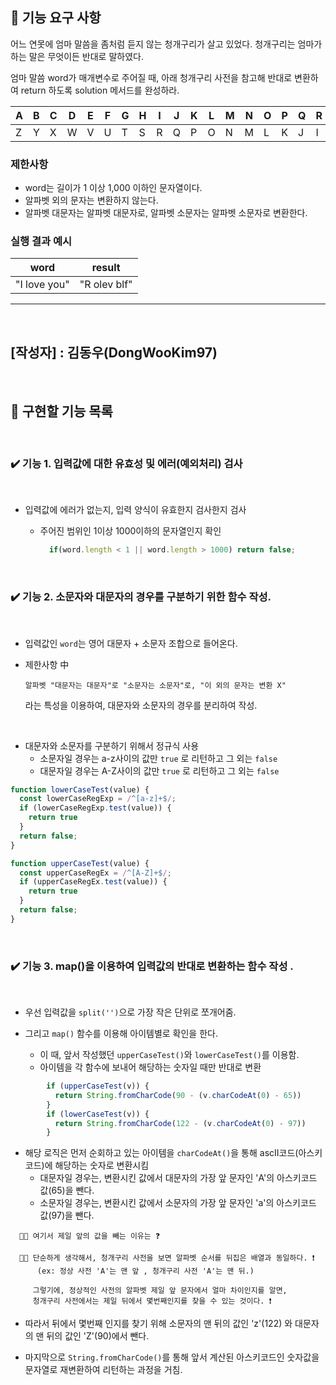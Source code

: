 ## 🚀 기능 요구 사항

어느 연못에 엄마 말씀을 좀처럼 듣지 않는 청개구리가 살고 있었다. 청개구리는 엄마가 하는 말은 무엇이든 반대로 말하였다.

엄마 말씀 word가 매개변수로 주어질 때, 아래 청개구리 사전을 참고해 반대로 변환하여 return 하도록 solution 메서드를 완성하라.

| A | B | C | D | E | F | G | H | I | J | K | L | M | N | O | P | Q | R | S | T | U | V | W | X | Y | Z |
| --- | --- | --- | --- | --- | --- | --- | --- | --- | --- | --- | --- | --- | --- | --- | --- | --- | --- | --- | --- | --- | --- | --- | --- | --- | --- |
| Z | Y | X | W | V | U | T | S | R | Q | P | O | N | M | L | K | J | I | H | G | F | E | D | C | B | A |

### 제한사항

- word는 길이가 1 이상 1,000 이하인 문자열이다.
- 알파벳 외의 문자는 변환하지 않는다.
- 알파벳 대문자는 알파벳 대문자로, 알파벳 소문자는 알파벳 소문자로 변환한다.

### 실행 결과 예시

| word | result |
| --- | --- |
| "I love you" | "R olev blf" |


------------------------------
<br>

## [작성자] : 김동우(DongWooKim97)
</br> 

## 📝 구현할 기능 목록
</br> 

### ✔️ 기능 1. 입력값에 대한 유효성 및 에러(예외처리) 검사
<br>

  - 입력값에 에러가 없는지, 입력 양식이 유효한지 검사한지 검사  

    - 주어진 범위인 1이상 1000이하의 문자열인지 확인

      ```javascript 
        if(word.length < 1 || word.length > 1000) return false;
      ```
  
    
</br>


### ✔️ 기능 2. 소문자와 대문자의 경우를 구분하기 위한 함수 작성.
<br>

  - 입력값인 ```word```는 영어 대문자 + 소문자 조합으로 들어온다.

  - 제한사항 中
    ```
    알파벳 "대문자는 대문자"로 "소문자는 소문자"로, "이 외의 문자는 변환 X"
    ```
    라는 특성을 이용하여, 대문자와 소문자의 경우를 분리하여 작성.

<br>

  - 대문자와 소문자를 구분하기 위해서 정규식 사용
    - 소문자일 경우는 a-z사이의 값만 ```true``` 로 리턴하고 그 외는 ```false```
    - 대문자일 경우는 A-Z사이의 값만 ```true``` 로 리턴하고 그 외는 ```false```
    

```javascript
function lowerCaseTest(value) {
  const lowerCaseRegExp = /^[a-z]+$/;
  if (lowerCaseRegExp.test(value)) {
    return true
  }
  return false;
}

function upperCaseTest(value) {
  const upperCaseRegEx = /^[A-Z]+$/;
  if (upperCaseRegEx.test(value)) {
    return true
  }
  return false;
}
```

    
</br>


### ✔️ 기능 3. map()을 이용하여 입력값의 반대로 변환하는 함수 작성 .
<br>

  - 우선 입력값을 ```split('')```으로 가장 작은 단위로 쪼개어줌.

  - 그리고 ```map()``` 함수를 이용해 아이템별로 확인을 한다.
    - 이 때, 앞서 작성했던 ```upperCaseTest()```와 ```lowerCaseTest()```를 이용함.
    - 아이템을 각 함수에 보내어 해당하는 숫자일 때만 반대로 변환 
```javascript
        if (upperCaseTest(v)) {
          return String.fromCharCode(90 - (v.charCodeAt(0) - 65))
        }
        if (lowerCaseTest(v)) {
          return String.fromCharCode(122 - (v.charCodeAt(0) - 97))
        }
```

  - 해당 로직은 먼저 순회하고 있는 아이템을 ```charCodeAt()```을 통해 ascII코드(아스키코드)에 해당하는 숫자로 변환시킴
    - 대문자일 경우는, 변환시킨 값에서 대문자의 가장 앞 문자인 'A'의 아스키코드 값(65)을 뺀다.
    - 소문자일 경우는, 변환시킨 값에서 소문자의 가장 앞 문자인 'a'의 아스키코드 값(97)을 뺀다.

```
  🤷🏽 여기서 제일 앞의 값을 빼는 이유는 ❓

  🙋🏽 단순하게 생각해서, 청개구리 사전을 보면 알파벳 순서를 뒤집은 배열과 동일하다. ❗️
      (ex: 정상 사전 'A'는 맨 앞 , 청개구리 사전 'A'는 맨 뒤.)
      
     그렇기에, 정상적인 사전의 알파벳 제일 앞 문자에서 얼마 차이인지를 알면, 
     청개구리 사전에서는 제일 뒤에서 몇번째인지를 찾을 수 있는 것이다. ❗️
```

  - 따라서 뒤에서 몇번째 인지를 찾기 위해 소문자의 맨 뒤의 값인 'z'(122) 와 대문자의 맨 뒤의 값인 'Z'(90)에서 뺀다.

  - 마지막으로 ```String.fromCharCode()```를 통해 앞서 계산된 아스키코드인 숫자값을 문자열로 재변환하여 리턴하는 과정을 거침.

    

